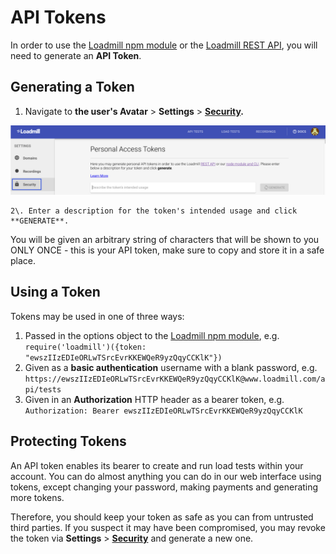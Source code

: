 # API Tokens

In order to use the [Loadmill npm module](https://www.npmjs.com/package/loadmill) or the [Loadmill REST API](rest-api.md), you will need to generate an **API Token**.

## Generating a Token

1. Navigate to **the user's Avatar** > **Settings** > [**Security**](https://www.loadmill.com/app/user/settings/security)**.**

![](../.gitbook/assets/screenshot-2021-06-13t094954.242.png)

    2\. Enter a description for the token's intended usage and click **GENERATE**.

You will be given an arbitrary string of characters that will be shown to you ONLY ONCE - this is your API token, make sure to copy and store it in a safe place.

## Using a Token

Tokens may be used in one of three ways:

1. Passed in the options object to the [Loadmill npm module](https://www.npmjs.com/package/loadmill), e.g. `require('loadmill')({token: "ewszIIzEDIeORLwTSrcEvrKKEWQeR9yzQqyCCKlK"})`
2. Given as a **basic authentication** username with a blank password, e.g. `https://ewszIIzEDIeORLwTSrcEvrKKEWQeR9yzQqyCCKlK@www.loadmill.com/api/tests`
3. Given in an **Authorization** HTTP header as a bearer token, e.g. `Authorization: Bearer ewszIIzEDIeORLwTSrcEvrKKEWQeR9yzQqyCCKlK`

## Protecting Tokens

An API token enables its bearer to create and run load tests within your account. You can do almost anything you can do in our web interface using tokens, except changing your password, making payments and generating more tokens.

Therefore, you should keep your token as safe as you can from untrusted third parties. If you suspect it may have been compromised, you may revoke the token via **Settings** > [**Security**](https://www.loadmill.com/app/user/settings/security) and generate a new one.
